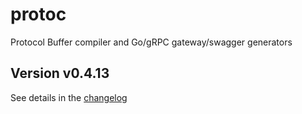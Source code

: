 # protoc
Protocol Buffer compiler and Go/gRPC gateway/swagger generators

## Version v0.4.13

See details in the [changelog](docs/CHANGELOG.md)

